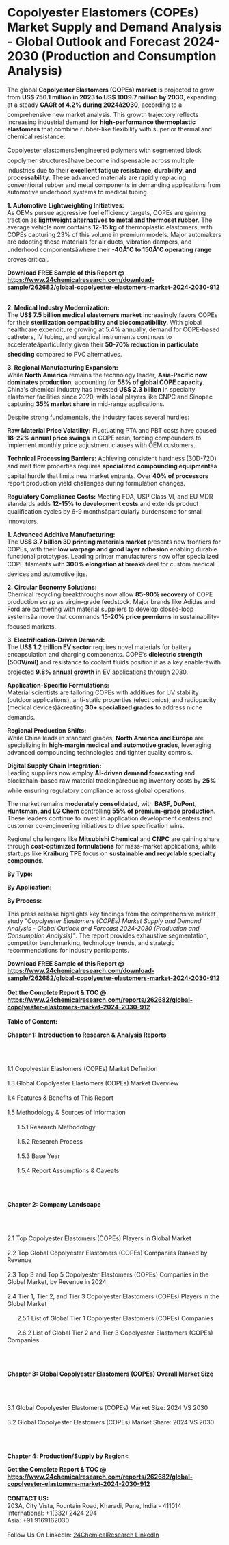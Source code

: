 <h1>Copolyester Elastomers (COPEs) Market Supply and Demand Analysis - Global Outlook and Forecast 2024-2030 (Production and Consumption Analysis)</h1><p>The global <strong>Copolyester Elastomers (COPEs) market</strong> is projected to grow from <strong>US$ 756.1 million in 2023 to US$ 1009.7 million by 2030</strong>, expanding at a steady <strong>CAGR of 4.2% during 2024â2030</strong>, according to a comprehensive new market analysis. This growth trajectory reflects increasing industrial demand for <strong>high-performance thermoplastic elastomers</strong> that combine rubber-like flexibility with superior thermal and chemical resistance.</p><p>Copolyester elastomersâengineered polymers with segmented block copolymer structuresâhave become indispensable across multiple industries due to their <strong>excellent fatigue resistance, durability, and processability</strong>. These advanced materials are rapidly replacing conventional rubber and metal components in demanding applications from automotive underhood systems to medical tubing.</p><p><strong>1. Automotive Lightweighting Initiatives:</strong><br>
As OEMs pursue aggressive fuel efficiency targets, COPEs are gaining traction as <strong>lightweight alternatives to metal and thermoset rubber</strong>. The average vehicle now contains <strong>12-15 kg</strong> of thermoplastic elastomers, with COPEs capturing 23% of this volume in premium models. Major automakers are adopting these materials for air ducts, vibration dampers, and underhood componentsâwhere their <strong>-40Â°C to 150Â°C operating range</strong> proves critical.</p><div><b>Download FREE Sample of this Report @ 
            <a href="https://www.24chemicalresearch.com/download-sample/262682/global-copolyester-elastomers-market-2024-2030-912">
            https://www.24chemicalresearch.com/download-sample/262682/global-copolyester-elastomers-market-2024-2030-912</a></b></div><br><p><strong>2. Medical Industry Modernization:</strong><br>
The <strong>US$ 7.5 billion medical elastomers market</strong> increasingly favors COPEs for their <strong>sterilization compatibility and biocompatibility</strong>. With global healthcare expenditure growing at 5.4% annually, demand for COPE-based catheters, IV tubing, and surgical instruments continues to accelerateâparticularly given their <strong>50-70% reduction in particulate shedding</strong> compared to PVC alternatives.</p><p><strong>3. Regional Manufacturing Expansion:</strong><br>
While <strong>North America</strong> remains the technology leader, <strong>Asia-Pacific now dominates production</strong>, accounting for <strong>58% of global COPE capacity</strong>. China's chemical industry has invested <strong>US$ 2.3 billion</strong> in specialty elastomer facilities since 2020, with local players like CNPC and Sinopec capturing <strong>35% market share</strong> in mid-range applications.</p><p>Despite strong fundamentals, the industry faces several hurdles:</p><p><strong>Raw Material Price Volatility:</strong> Fluctuating PTA and PBT costs have caused <strong>18-22% annual price swings</strong> in COPE resin, forcing compounders to implement monthly price adjustment clauses with OEM customers.</p><p><strong>Technical Processing Barriers:</strong> Achieving consistent hardness (30D-72D) and melt flow properties requires <strong>specialized compounding equipment</strong>âa capital hurdle that limits new market entrants. Over <strong>40% of processors</strong> report production yield challenges during formulation changes.</p><p><strong>Regulatory Compliance Costs:</strong> Meeting FDA, USP Class VI, and EU MDR standards adds <strong>12-15% to development costs</strong> and extends product qualification cycles by 6-9 monthsâparticularly burdensome for small innovators.</p><p><strong>1. Advanced Additive Manufacturing:</strong><br>
The <strong>US$ 3.7 billion 3D printing materials market</strong> presents new frontiers for COPEs, with their <strong>low warpage and good layer adhesion</strong> enabling durable functional prototypes. Leading printer manufacturers now offer specialized COPE filaments with <strong>300% elongation at break</strong>âideal for custom medical devices and automotive jigs.</p><p><strong>2. Circular Economy Solutions:</strong><br>
Chemical recycling breakthroughs now allow <strong>85-90% recovery</strong> of COPE production scrap as virgin-grade feedstock. Major brands like Adidas and Ford are partnering with material suppliers to develop closed-loop systemsâa move that commands <strong>15-20% price premiums</strong> in sustainability-focused markets.</p><p><strong>3. Electrification-Driven Demand:</strong><br>
The <strong>US$ 1.2 trillion EV sector</strong> requires novel materials for battery encapsulation and charging components. COPE's <strong>dielectric strength (500V/mil)</strong> and resistance to coolant fluids position it as a key enablerâwith projected <strong>9.8% annual growth</strong> in EV applications through 2030.</p><p><strong>Application-Specific Formulations:</strong><br>
    Material scientists are tailoring COPEs with additives for UV stability (outdoor applications), anti-static properties (electronics), and radiopacity (medical devices)âcreating <strong>30+ specialized grades</strong> to address niche demands.</p><p><strong>Regional Production Shifts:</strong><br>
    While China leads in standard grades, <strong>North America and Europe</strong> are specializing in <strong>high-margin medical and automotive grades</strong>, leveraging advanced compounding technologies and tighter quality controls.</p><p><strong>Digital Supply Chain Integration:</strong><br>
    Leading suppliers now employ <strong>AI-driven demand forecasting</strong> and blockchain-based raw material trackingâreducing inventory costs by <strong>25%</strong> while ensuring regulatory compliance across global operations.</p><p>The market remains <strong>moderately consolidated</strong>, with <strong>BASF, DuPont, Huntsman, and LG Chem</strong> controlling <strong>55% of premium-grade production</strong>. These leaders continue to invest in application development centers and customer co-engineering initiatives to drive specification wins.</p><p>Regional challengers like <strong>Mitsubishi Chemical</strong> and <strong>CNPC</strong> are gaining share through <strong>cost-optimized formulations</strong> for mass-market applications, while startups like <strong>Kraiburg TPE</strong> focus on <strong>sustainable and recyclable specialty compounds</strong>.</p><p><strong>By Type:</strong></p><p><strong>By Application:</strong></p><p><strong>By Process:</strong></p><p>This press release highlights key findings from the comprehensive market study <em>"Copolyester Elastomers (COPEs) Market Supply and Demand Analysis - Global Outlook and Forecast 2024-2030 (Production and Consumption Analysis)"</em>. The report provides exhaustive segmentation, competitor benchmarking, technology trends, and strategic recommendations for industry participants.</p><div><b>Download FREE Sample of this Report @ 
            <a href="https://www.24chemicalresearch.com/download-sample/262682/global-copolyester-elastomers-market-2024-2030-912">
            https://www.24chemicalresearch.com/download-sample/262682/global-copolyester-elastomers-market-2024-2030-912</a></b></div><br><div><b>Get the Complete Report & TOC @ 
            <a href="https://www.24chemicalresearch.com/reports/262682/global-copolyester-elastomers-market-2024-2030-912">
            https://www.24chemicalresearch.com/reports/262682/global-copolyester-elastomers-market-2024-2030-912</a></b></div><br>
            <b>Table of Content:</b><p><p><strong>Chapter 1: Introduction to Research &amp; Analysis Reports</strong></p><br />
<br />
<p>1.1 Copolyester Elastomers (COPEs) Market Definition<br /><br />
1.3 Global Copolyester Elastomers (COPEs) Market Overview<br /><br />
1.4 Features &amp; Benefits of This Report<br /><br />
1.5 Methodology &amp; Sources of Information<br /><br />
&nbsp;&nbsp;&nbsp;&nbsp;&nbsp; 1.5.1 Research Methodology<br /><br />
&nbsp;&nbsp;&nbsp;&nbsp;&nbsp; 1.5.2 Research Process<br /><br />
&nbsp;&nbsp;&nbsp;&nbsp;&nbsp; 1.5.3 Base Year<br /><br />
&nbsp;&nbsp;&nbsp;&nbsp;&nbsp; 1.5.4 Report Assumptions &amp; Caveats</p><br />
<br />
<p><strong>Chapter 2: Company Landscape</strong></p><br />
<br />
<p>2.1 Top Copolyester Elastomers (COPEs) Players in Global Market<br /><br />
2.2 Top Global Copolyester Elastomers (COPEs) Companies Ranked by Revenue<br /><br />
2.3 Top 3 and Top 5 Copolyester Elastomers (COPEs) Companies in the Global Market, by Revenue in 2024<br /><br />
2.4 Tier 1, Tier 2, and Tier 3 Copolyester Elastomers (COPEs) Players in the Global Market<br /><br />
&nbsp;&nbsp;&nbsp;&nbsp;&nbsp; 2.5.1 List of Global Tier 1 Copolyester Elastomers (COPEs) Companies<br /><br />
&nbsp;&nbsp;&nbsp;&nbsp;&nbsp; 2.6.2 List of Global Tier 2 and Tier 3 Copolyester Elastomers (COPEs) Companies</p><br />
<br />
<p><strong>Chapter 3: Global Copolyester Elastomers (COPEs) Overall Market Size</strong></p><br />
<br />
<p>3.1 Global Copolyester Elastomers (COPEs) Market Size: 2024 VS 2030<br /><br />
3.2 Global Copolyester Elastomers (COPEs) Market Share: 2024 VS 2030</p><br />
<br />
<p><strong>Chapter 4: Production/Supply by Region</strong><</p><div><b>Get the Complete Report & TOC @ 
            <a href="https://www.24chemicalresearch.com/reports/262682/global-copolyester-elastomers-market-2024-2030-912">
            https://www.24chemicalresearch.com/reports/262682/global-copolyester-elastomers-market-2024-2030-912</a></b></div><br><b>CONTACT US:</b><br>
            203A, City Vista, Fountain Road, Kharadi, Pune, India - 411014<br>
            International: +1(332) 2424 294<br>
            Asia: +91 9169162030 <br><br>
            Follow Us On LinkedIn: <a href="https://www.linkedin.com/company/24chemicalresearch/">24ChemicalResearch LinkedIn</a>